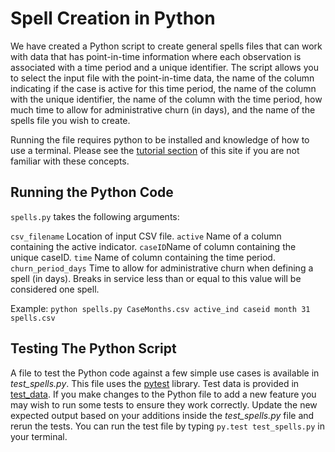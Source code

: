 # Spell Creation in Python
We have created a Python script to create general spells files that can work with data that has point-in-time information where each observation is associated with a time period and a unique identifier. The script allows you to select the input file with the point-in-time data, the name of the column indicating if the case is active for this time period, the name of the column with the unique identifier, the name of the column with the time period, how much time to allow for administrative churn (in days), and the name of the spells file you wish to create.

Running the file requires python to be installed and knowledge of how to use a terminal. Please see the [tutorial section](../tutorials/README.md) of this site if you are not familiar with these concepts.

## Running the Python Code
`spells.py` takes the following arguments:

`csv_filename` Location of input CSV file.
`active` Name of a column containing the active indicator.
`caseID`Name of column containing the unique caseID.
`time` Name of column containing the time period.
`churn_period_days` Time to allow for administrative churn when defining a spell (in days). Breaks in service less than or equal to this value will be considered one spell.


Example: `python spells.py CaseMonths.csv active_ind caseid month 31 spells.csv`


## Testing The Python Script
A file to test the Python code against a few simple use cases is available in *test_spells.py*. This file uses the [pytest](https://docs.pytest.org/en/latest/) library. Test data is provided in  [test_data](https://github.com/chapinhall/FSSDC/tree/master/create_spells/test_data). If you make changes to the Python file to add a new feature you may wish to run some tests to ensure they work correctly. Update the new expected output based on your additions inside the *test_spells.py* file and rerun the tests. You can run the test file by typing `py.test test_spells.py` in your terminal.
